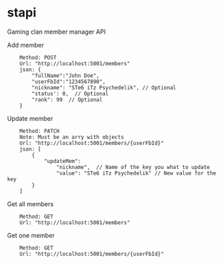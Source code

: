 # stapi
Gaming clan member manager API

Add member
```
    Method: POST
    Url: "http://localhost:5001/members"
    json: {
	    "fullName":"John Doe",
	    "userFbId":"1234567890",
        "nickname": "STe6 iTz Psychedelik", // Optional
        "status': 0,  // Optional
        "rank": 99  // Optional
    }
```
Update member
```
    Method: PATCH
    Note: Must be an arry with objects
    Url: "http://localhost:5001/members/{userFbId}"
    json: [
	    {
            "updateMem": 
                "nickname",  // Name of the key you what to update
                "value": "STe6 iTz Psychedelik" // New value for the key
        }
    ]
```

Get all members
```
    Method: GET
    Url: "http://localhost:5001/members"
```

Get one member
```
    Method: GET
    Url: "http://localhost:5001/members/{userFbId}"
```
